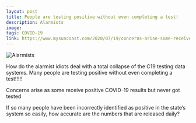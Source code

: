 ```yaml
---
layout: post
title: People are testing positive without even completing a test!
description: Alarmists
image: 
tags: COVID-19
link: https://www.mysuncoast.com/2020/07/19/concerns-arise-some-receive-positive-covid-results-never-got-tested/
---
```

![Alarmists](https://lh3.googleusercontent.com/HO5aYr4pMPyh4Ad6IfSUvNI592LZqoK_sji7YyzqbUUfRfG68ZasDtoq4RBvs02ESqjQmU09=w1280)

How do the alarmist idiots deal with a total collapse of the C19 testing data systems. Many people are testing positive without even completing a test!!!!!

Concerns arise as some receive positive COVID-19 results but never got tested

If so many people have been incorrectly identified as positive in the state’s system so easily, how accurate are the numbers that are released daily?